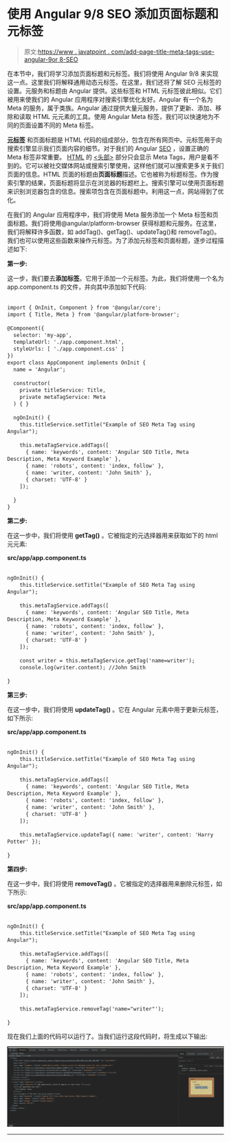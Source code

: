 # 使用 Angular 9/8 SEO 添加页面标题和元标签

> 原文:[https://www . javatpoint . com/add-page-title-meta-tags-use-angular-9or 8-SEO](https://www.javatpoint.com/add-page-title-and-meta-tags-using-angular-9or8-seo)

在本节中，我们将学习添加页面标题和元标签。我们将使用 Angular 9/8 来实现这一点。这里我们将解释通用动态元标签。在这里，我们还将了解 SEO 元标签的设置。元服务和标题由 Angular 提供。这些标签和 HTML 元标签彼此相似。它们被用来使我们的 Angular 应用程序对搜索引擎优化友好。Angular 有一个名为 Meta 的服务，属于类族。Angular 通过提供大量元服务，提供了更新、添加、移除和读取 HTML 元元素的工具。使用 Angular Meta 标签，我们可以快速地为不同的页面设置不同的 Meta 标签。

[**元标签**](https://www.javatpoint.com/html-meta-tag) 和页面标题是 HTML 代码的组成部分，包含在所有网页中。元标签用于向搜索引擎显示我们页面内容的细节。对于我们的 Angular [SEO](https://www.javatpoint.com/seo-tutorial) ，设置正确的 Meta 标签非常重要。 [HTML](https://www.javatpoint.com/html-tutorial) 的 [<头部>](https://www.javatpoint.com/html-head) 部分只会显示 Meta Tags，用户是看不到的。它可以被社交媒体网站或搜索引擎使用，这样他们就可以搜索更多关于我们页面的信息。HTML 页面的标题由**页面标题**描述。它也被称为标题标签。作为搜索引擎的结果，页面标题将显示在浏览器的标题栏上。搜索引擎可以使用页面标题来识别浏览器包含的信息。搜索项包含在页面标题中。利用这一点，网站得到了优化。

在我们的 Angular 应用程序中，我们将使用 Meta 服务添加一个 Meta 标签和页面标题。我们将使用@angular/platform-browser 获得标题和元服务。在这里，我们将解释许多函数，如 addTag()、getTag()、updateTag()和 removeTag()。我们也可以使用这些函数来操作元标签。为了添加元标签和页面标题，逐步过程描述如下:

**第一步:**

这一步，我们要去**添加标签**。它用于添加一个元标签。为此，我们将使用一个名为 app.component.ts 的文件，并向其中添加如下代码:

```

import { OnInit, Component } from '@angular/core';
import { Title, Meta } from '@angular/platform-browser';

@Component({
  selector: 'my-app',
  templateUrl: './app.component.html',
  styleUrls: [ './app.component.css' ]
})
export class AppComponent implements OnInit {
  name = 'Angular';

  constructor(
    private titleService: Title,
    private metaTagService: Meta
  ) { }

  ngOnInit() {
    this.titleService.setTitle("Example of SEO Meta Tag using Angular");

    this.metaTagService.addTags([
      { name: 'keywords', content: 'Angular SEO Title, Meta Description, Meta Keyword Example' },
      { name: 'robots', content: 'index, follow' },
      { name: 'writer, content: 'John Smith' },
      { charset: 'UTF-8' }
    ]);

  }
}

```

**第二步:**

在这一步中，我们将使用 **getTag()** 。它被指定的元选择器用来获取如下的 html 元元素:

**src/app/app.component.ts**

```

ngOnInit() {
	this.titleService.setTitle("Example of SEO Meta Tag using Angular");

	this.metaTagService.addTags([
	  { name: 'keywords', content: 'Angular SEO Title, Meta Description, Meta Keyword Example' },
	  { name: 'robots', content: 'index, follow' },
	  { name: 'writer', content: 'John Smith' },
	  { charset: 'UTF-8' }
	]);

	const writer = this.metaTagService.getTag('name=writer');
	console.log(writer.content); //John Smith

}

```

**第三步:**

在这一步中，我们将使用 **updateTag()** 。它在 Angular 元素中用于更新元标签，如下所示:

**src/app/app.component.ts**

```

ngOnInit() {
	this.titleService.setTitle("Example of SEO Meta Tag using Angular");

	this.metaTagService.addTags([
	  { name: 'keywords', content: 'Angular SEO Title, Meta Description, Meta Keyword Example' },
	  { name: 'robots', content: 'index, follow' },
	  { name: 'writer', content: 'John Smith' },
	  { charset: 'UTF-8' }
	]);

	this.metaTagService.updateTag({ name: 'writer', content: 'Harry Potter' });

}

```

**第四步:**

在这一步中，我们将使用 **removeTag()** 。它被指定的选择器用来删除元标签，如下所示:

**src/app/app.component.ts**

```

ngOnInit() {
	this.titleService.setTitle("Example of SEO Meta Tag using Angular");

	this.metaTagService.addTags([
	  { name: 'keywords', content: 'Angular SEO Title, Meta Description, Meta Keyword Example' },
	  { name: 'robots', content: 'index, follow' },
	  { name: 'writer', content: 'John Smith' },
	  { charset: 'UTF-8' }
	]);

	this.metaTagService.removeTag('name="writer"');

}

```

现在我们上面的代码可以运行了。当我们运行这段代码时，将生成以下输出:

![Add Page Title and Meta Tags using Angular 9/8 SEO](img/e3a0c70546dcd3aa54ec135f3fcf3547.png)

* * *